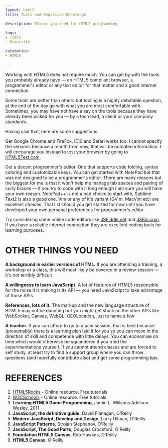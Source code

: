 ```yaml
---
layout: html5
title: Tools and Requisite Knowledge

description: Things you need for HTML5 programming

tags:
- Tools
- Requisite

categories:
- HTML5

---
```


Working with HTML5 does not require much. You can get by with the tools you probably already have &mdash; an HTML5 compliant browser, a programmer's editor or any text editor for that matter and a good internet connection.

Some tools are better than others but tooling is a highly debatable question, at the end of the day go with what you are most comfortable with. Sometimes, you may have not have a say on the tools because they have already been picked for you &mdash; by a tech lead, a client or your company standards. 

Having said that, here are some suggestions.

Get Google Chrome and FireFox. IE10 and Safari works too. I cannot specify the versions because a month from now, that will be outdated information. I will encourage you instead to test your browser by going to [HTML5Test.com](http://html5test.com/).

Get a decent programmer's editor. One that supports code folding, syntax coloring and customizable keys. You can get started with NotePad but that was not designed to be a programmer's editor. There are many reasons but the biggest for me is that it won't help me manage tab spaces and pairing of curly braces &mdash; if you try to code with it long enough I am sure you will have your own reason. NotePad++ is not a bad choice to start with, Sublime Text2 is also a good one. Vim or any of it's variant (GVim, MacVim etc) are excellent choices. That list should you get started for now until you have developed your own personal preferences for programmer's editor.

Try considering some online code editors like [JSFiddle.net](http://jsfiddle.net) and [JSBin.com](http://jsbin.com). If you have a reliable internet connection they are excellent coding tools for learning purposes.

# OTHER THINGS YOU NEED


**A background in earlier versions of HTML.** If you are attending a training, a workshop or a class, this will most likely be covered in a review session &mdash; it's not terribly difficult

**A willingness to learn JavaScript.** A lot of features of HTML5 responsible for the noise it is making is its API &mdash; you need JavaScript to take advantage of those APIs

**References, lots of it.** The markup and the new language structure of HTML5 may not be daunting but you might get stuck on the other APIs like WebSocket, Canvas, WebGL, GEOLocation, just to name a few

**A teacher.** If you can afford to go to a paid session, that is best because (presumably) there is a learning plan laid it for you so you can move in the direction of skill and competence with little delays. You can economise on time which would otherwise be squandered if you tried the experimentations yourself. If you cannot attend classes and are forced to self study, at least try to find a support group where you can throw questions (and hopefully contribute also) and get some programming tips.


# REFERENCES

1. [HTML5Rocks](http://www.html5rocks.com) - Online resource. Free tutorials
2. [W3CSchools](http://www.w3schools.com/html/html5_intro.asp) - Online resource. Free tutorials
3. **Learning HTML5 Game Programming**, Jamie L. Williams Addison Wesley, 2011
4. **JavaScript, the definitive guide**, David Flanagan, O'Reilly
5. **Modern JavaScript, Develop and Design**,  Larry Ullman, O'Reilly
6. **JavaScript Patterns**, Strojan Stephanov, O'Reilly
7. **JavaScript, The Good Parts**,  Douglas Crockford, O'Reilly
8. **Foundation HTML5 Canvas**,  Rob Hawkes, O'Reilly
9. **HTML5 Canvas**, O'Reilly
 
  